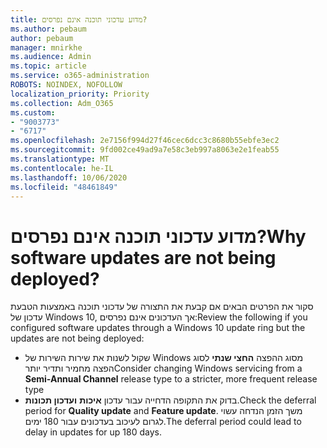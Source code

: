 ```yaml
---
title: מדוע עדכוני תוכנה אינם נפרסים?
ms.author: pebaum
author: pebaum
manager: mnirkhe
ms.audience: Admin
ms.topic: article
ms.service: o365-administration
ROBOTS: NOINDEX, NOFOLLOW
localization_priority: Priority
ms.collection: Adm_O365
ms.custom:
- "9003773"
- "6717"
ms.openlocfilehash: 2e7156f994d27f46cec6dcc3c8680b55ebfe3ec2
ms.sourcegitcommit: 9fd002ce49ad9a7e58c3eb997a8063e2e1feab55
ms.translationtype: MT
ms.contentlocale: he-IL
ms.lasthandoff: 10/06/2020
ms.locfileid: "48461849"
---
```

# <a name="why-software-updates-are-not-being-deployed"></a><span data-ttu-id="8e967-102">מדוע עדכוני תוכנה אינם נפרסים?</span><span class="sxs-lookup"><span data-stu-id="8e967-102">Why software updates are not being deployed?</span></span>

<span data-ttu-id="8e967-103">סקור את הפרטים הבאים אם קבעת את התצורה של עדכוני תוכנה באמצעות הטבעת עדכון של Windows 10, אך העדכונים אינם נפרסים:</span><span class="sxs-lookup"><span data-stu-id="8e967-103">Review the following if you configured software updates through a Windows 10 update ring but the updates are not being deployed:</span></span>  

- <span data-ttu-id="8e967-104">שקול לשנות את שירות השירות של Windows מסוג ההפצה  **החצי שנתי**  לסוג הפצה מחמיר ותדיר יותר</span><span class="sxs-lookup"><span data-stu-id="8e967-104">Consider changing Windows servicing from a  **Semi-Annual Channel**  release type to a stricter, more frequent release type</span></span>  
- <span data-ttu-id="8e967-105">בדוק את התקופה הדחייה עבור עדכון  **איכות**  **ועדכון תכונות**.</span><span class="sxs-lookup"><span data-stu-id="8e967-105">Check the deferral period for  **Quality update**  and  **Feature update**.</span></span> <span data-ttu-id="8e967-106">משך הזמן הנדחה עשוי לגרום לעיכוב בעדכונים עבור 180 ימים.</span><span class="sxs-lookup"><span data-stu-id="8e967-106">The deferral period could lead to delay in updates for up 180 days.</span></span>
